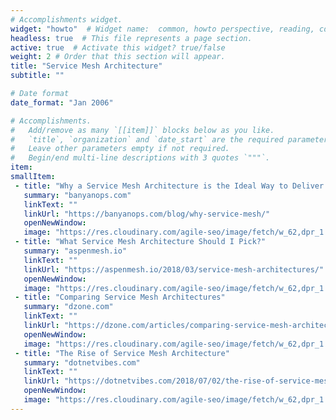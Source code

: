 ```yaml
---
# Accomplishments widget.
widget: "howto"  # Widget name:  common, howto perspective, reading, cd-with-jenkins-and-docker  etc
headless: true  # This file represents a page section.
active: true  # Activate this widget? true/false
weight: 2 # Order that this section will appear.
title: "Service Mesh Architecture"
subtitle: ""

# Date format
date_format: "Jan 2006"

# Accomplishments.
#   Add/remove as many `[[item]]` blocks below as you like.
#   `title`, `organization` and `date_start` are the required parameters.
#   Leave other parameters empty if not required.
#   Begin/end multi-line descriptions with 3 quotes `"""`.
item:
smallItem: 
 - title: "Why a Service Mesh Architecture is the Ideal Way to Deliver Zero Trust and BeyondCorp Security"
   summary: "banyanops.com"
   linkText: ""
   linkUrl: "https://banyanops.com/blog/why-service-mesh/"
   openNewWindow: 
   image: "https://res.cloudinary.com/agile-seo/image/fetch/w_62,dpr_1.0,d_blank_am8gzx.png/https%3A%2F%2Flogo.clearbit.com%2Fbanyanops.com%3Fsize%3D250" 
 - title: "What Service Mesh Architecture Should I Pick?"
   summary: "aspenmesh.io"
   linkText: ""
   linkUrl: "https://aspenmesh.io/2018/03/service-mesh-architectures/"
   openNewWindow: 
   image: "https://res.cloudinary.com/agile-seo/image/fetch/w_62,dpr_1.0,d_blank_am8gzx.png/https%3A%2F%2Flogo.clearbit.com%2Faspenmesh.io%3Fsize%3D250" 
 - title: "Comparing Service Mesh Architectures"
   summary: "dzone.com"
   linkText: ""
   linkUrl: "https://dzone.com/articles/comparing-service-mesh-architectures"
   openNewWindow: 
   image: "https://res.cloudinary.com/agile-seo/image/fetch/w_62,dpr_1.0,d_blank_am8gzx.png/https%3A%2F%2Flogo.clearbit.com%2Fdzone.com%3Fsize%3D250" 
 - title: "The Rise of Service Mesh Architecture"
   summary: "dotnetvibes.com"
   linkText: ""
   linkUrl: "https://dotnetvibes.com/2018/07/02/the-rise-of-service-mesh-architecture/"
   openNewWindow: 
   image: "https://res.cloudinary.com/agile-seo/image/fetch/w_62,dpr_1.0,d_blank_am8gzx.png/https%3A%2F%2Flogo.clearbit.com%2Fdotnetvibes.com%3Fsize%3D250" 
---
```

